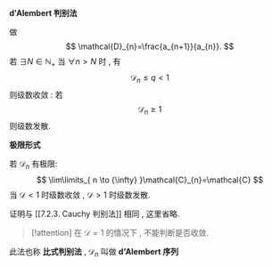 
**d'Alembert 判别法**

做
$$
\mathcal{D}_{n}=\frac{a_{n+1}}{a_{n}}.
$$
若 $\displaystyle \exists N \in \mathbb{N}_{+}$ 当 $\displaystyle \forall n>N$ 时 , 有
$$
\mathcal{D}_{n}\leqslant q<1
$$
则级数收敛 :
若
$$
\mathcal{D}_{n}\geqslant 1
$$
则级数发散.

**极限形式**

若 $\displaystyle \mathcal{D}_{n}$ 有极限:
$$
\lim\limits_{ n \to {\infty} }\mathcal{C}_{n}=\mathcal{C} 
$$
当 $\displaystyle \mathcal{D}<1$ 时级数收敛 , $\displaystyle \mathcal{D}>1$ 时级数发散.

证明与 [[7.2.3. Cauchy 判别法]] 相同 , 这里省略.

>[!attention] 
>在 $\displaystyle \mathcal{D}=1$ 的情况下 , 不能判断是否收敛.

此法也称 **比式判别法** , $\displaystyle \mathcal{D}_{n}$ 叫做 **d'Alembert 序列**

